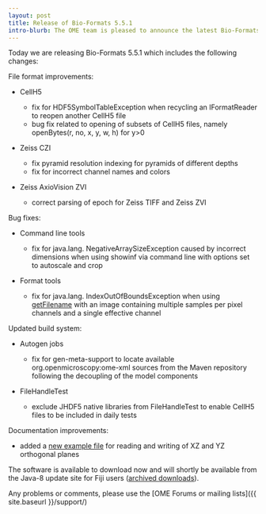 ```yaml
---
layout: post
title: Release of Bio-Formats 5.5.1
intro-blurb: The OME team is pleased to announce the latest Bio-Formats bug-fix release
---
```

Today we are releasing Bio-Formats 5.5.1 which includes the following changes:

File format improvements:

-  CellH5
    -  fix for HDF5SymbolTableException when recycling an IFormatReader to reopen another CellH5 file
    -  bug fix related to opening of subsets of CellH5 files, namely openBytes(r, no, x, y, w, h) for y>0

-  Zeiss CZI
    -  fix pyramid resolution indexing for pyramids of different depths
    -  fix for incorrect channel names and colors

-  Zeiss AxioVision ZVI
    -  correct parsing of epoch for Zeiss TIFF and Zeiss ZVI

Bug fixes:

-  Command line tools
    -  fix for java.lang. NegativeArraySizeException caused by incorrect dimensions when using showinf via command line with options set to autoscale and crop

-  Format tools
    -  fix for java.lang. IndexOutOfBoundsException when using [getFilename](https://downloads.openmicroscopy.org/bio-formats/5.5.1/api/loci/formats/FormatTools.html#getFilename-int-int-loci.formats.IFormatReader-java.lang.String-) with an image containing multiple samples per pixel channels and a single effective channel

Updated build system:

-  Autogen jobs
    -  fix for gen-meta-support to locate available org.openmicroscopy:ome-xml sources from the Maven repository following the decoupling of the model components

-  FileHandleTest
    -  exclude JHDF5 native libraries from FileHandleTest to enable CellH5 files to be included in daily tests

Documentation improvements:

-  added a [new example file](https://github.com/ome/bioformats/blob/v5.5.1/docs/sphinx/developers/examples/OrthogonalReader.java) for reading and writing of XZ and YZ orthogonal planes


The software is available to download now and will shortly be available from
the Java-8 update site for Fiji users ([archived downloads](https://downloads.openmicroscopy.org/bio-formats/5.5.1)).

Any problems or comments, please use the [OME Forums or mailing lists]({{ site.baseurl }}/support/)
